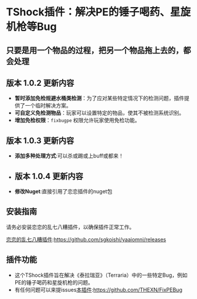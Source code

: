  # TShock插件：解决PE的锤子喝药、星旋机枪等Bug
## 只要是用一个物品的过程，把另一个物品拖上去的，都会处理
## 版本 1.0.2 更新内容

- **暂时添加免检规避水桶类检测**：为了应对某些特定情况下的检测问题，插件提供了一个临时解决方案。
- **可自定义免检测物品**：玩家可以设置特定的物品，使其不被检测系统识别。
- **增加免检权限**：`fixbugpe` 权限允许玩家使用免检功能。

## 版本 1.0.3 更新内容

- **添加多种处理方式**:可以杀或踢或上buff或都来！
- ## 版本 1.0.4 更新内容

- **修改Nuget**:直接引用了恋恋插件的nuget包
## 安装指南

请务必安装恋恋的乱七八糟插件，以确保插件正常工作。

[恋恋的乱七八糟插件](https://github.com/sgkoishi/yaaiomni/releases):https://github.com/sgkoishi/yaaiomni/releases

## 插件功能

- 这个TShock插件旨在解决《泰拉瑞亚》（Terraria）中的一些特定Bug，例如PE的锤子喝药和星旋机枪的问题。
- 有任何问题可以来提issues[本插件](https://github.com/THEXN/FixPEBug):https://github.com/THEXN/FixPEBug

